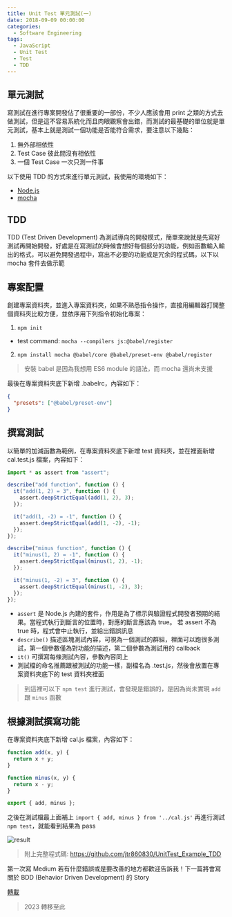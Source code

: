 ```yaml
---
title: Unit Test 單元測試(一)
date: 2018-09-09 00:00:00
categories:
  - Software Engineering
tags:
  - JavaScript
  - Unit Test
  - Test
  - TDD
---
```


## 單元測試

寫測試在進行專案開發佔了很重要的一部份，不少人應該會用 print 之類的方式去做測試，但是這不容易系統化而且肉眼觀察會出錯，而測試的最基礎的單位就是單元測試，基本上就是測試一個功能是否能符合需求，要注意以下幾點：

1. 無外部相依性
2. Test Case 彼此間沒有相依性
3. 一個 Test Case 一次只測一件事

以下使用 TDD 的方式來進行單元測試，我使用的環境如下：

- [Node.js](https://nodejs.org/en)
- [mocha](https://mochajs.org/)

## TDD

TDD (Test Driven Development) 為測試導向的開發模式，簡單來說就是先寫好測試再開始開發，好處是在寫測試的時候會想好每個部分的功能，例如函數輸入輸出的格式，可以避免開發過程中，寫出不必要的功能或是冗余的程式碼，以下以 mocha 套件去做示範

## 專案配置

創建專案資料夾，並進入專案資料夾，如果不熟悉指令操作，直接用編輯器打開整個資料夾比較方便，並依序用下列指令初始化專案：

1. `npm init`

- test command: `mocha --compilers js:@babel/register`

2. `npm install mocha @babel/core @babel/preset-env @babel/register`

> 安裝 babel 是因為我想用 ES6 module 的語法，而 mocha 還尚未支援

最後在專案資料夾底下新增 .babelrc，內容如下：

```json
{
  "presets": ["@babel/preset-env"]
}
```

## 撰寫測試

以簡單的加減函數為範例，在專案資料夾底下新增 test 資料夾，並在裡面新增 cal.test.js 檔案，內容如下：

```javascript
import * as assert from "assert";

describe("add function", function () {
  it("add(1, 2) = 3", function () {
    assert.deepStrictEqual(add(1, 2), 3);
  });

  it("add(1, -2) = -1", function () {
    assert.deepStrictEqual(add(1, -2), -1);
  });
});

describe("minus function", function () {
  it("minus(1, 2) = -1", function () {
    assert.deepStrictEqual(minus(1, 2), -1);
  });

  it("minus(1, -2) = 3", function () {
    assert.deepStrictEqual(minus(1, -2), 3);
  });
});
```

- `assert` 是 Node.js 內建的套件，作用是為了標示與驗證程式開發者預期的結果。當程式執行到斷言的位置時，對應的斷言應該為 true。 若 assert 不為 true 時，程式會中止執行，並給出錯誤訊息
- `describe()` 描述區塊測試內容，可視為一個測試的群組，裡面可以跑很多測試，第一個參數僅為對功能的描述，第二個參數為測試用的 callback
- `it()` 可撰寫每條測試內容，參數內容同上
- 測試檔的命名推薦跟被測試的功能一樣，副檔名為 .test.js，然後會放置在專案資料夾底下的 test 資料夾裡面

> 到這裡可以下 `npm test` 進行測試，會發現是錯誤的，是因為尚未實現 `add` 跟 `minus` 函數

## 根據測試撰寫功能

在專案資料夾底下新增 cal.js 檔案，內容如下：

```javascript
function add(x, y) {
  return x + y;
}

function minus(x, y) {
  return x - y;
}

export { add, minus };
```

之後在測試檔最上面補上 `import { add, minus } from '../cal.js'` 再進行測試 `npm test`，就能看到結果為 pass

![result](result.webp)

> 附上完整程式碼: https://github.com/jtr860830/UnitTest_Example_TDD

第一次寫 Medium 若有什麼錯誤或是要改善的地方都歡迎告訴我！下一篇將會寫關於 BDD (Behavior Driven Development) 的 Story

[轉載](https://medium.com/%E6%B6%88%E5%A4%B1%E7%9A%84%E8%B3%87%E9%A1%A7%E5%AE%A4/unit-test-%E5%96%AE%E5%85%83%E6%B8%AC%E8%A9%A6-%E4%B8%80-24db7534c1a6)

> 2023 轉移至此
